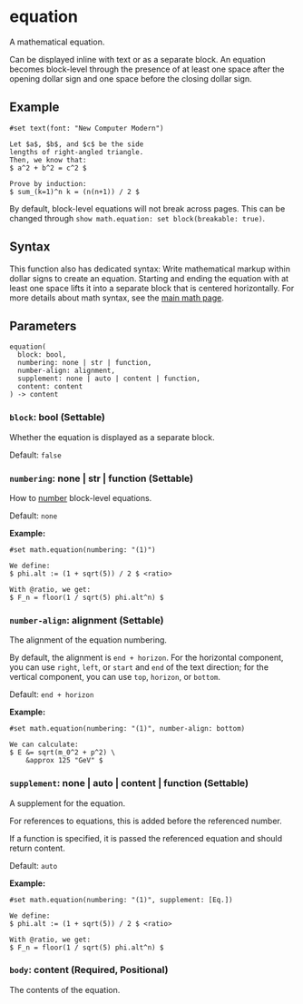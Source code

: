 # equation

A mathematical equation.

Can be displayed inline with text or as a separate block. An equation becomes block-level through the presence of at least one space after the opening dollar sign and one space before the closing dollar sign.

## Example

```typst
#set text(font: "New Computer Modern")

Let $a$, $b$, and $c$ be the side
lengths of right-angled triangle.
Then, we know that:
$ a^2 + b^2 = c^2 $

Prove by induction:
$ sum_(k=1)^n k = (n(n+1)) / 2 $
```

By default, block-level equations will not break across pages. This can be changed through `show math.equation: set block(breakable: true)`.

## Syntax

This function also has dedicated syntax: Write mathematical markup within dollar signs to create an equation. Starting and ending the equation with at least one space lifts it into a separate block that is centered horizontally. For more details about math syntax, see the [main math page](/docs/reference/math/).

## Parameters

```
equation(
  block: bool,
  numbering: none | str | function,
  number-align: alignment,
  supplement: none | auto | content | function,
  content: content
) -> content
```

### `block`: bool (Settable)

Whether the equation is displayed as a separate block.

Default: `false`

### `numbering`: none | str | function (Settable)

How to [number](/docs/reference/model/numbering/) block-level equations.

Default: `none`

**Example:**
```typst
#set math.equation(numbering: "(1)")

We define:
$ phi.alt := (1 + sqrt(5)) / 2 $ <ratio>

With @ratio, we get:
$ F_n = floor(1 / sqrt(5) phi.alt^n) $
```

### `number-align`: alignment (Settable)

The alignment of the equation numbering.

By default, the alignment is `end + horizon`. For the horizontal component, you can use `right`, `left`, or `start` and `end` of the text direction; for the vertical component, you can use `top`, `horizon`, or `bottom`.

Default: `end + horizon`

**Example:**
```typst
#set math.equation(numbering: "(1)", number-align: bottom)

We can calculate:
$ E &= sqrt(m_0^2 + p^2) \
    &approx 125 "GeV" $
```

### `supplement`: none | auto | content | function (Settable)

A supplement for the equation.

For references to equations, this is added before the referenced number.

If a function is specified, it is passed the referenced equation and should return content.

Default: `auto`

**Example:**
```typst
#set math.equation(numbering: "(1)", supplement: [Eq.])

We define:
$ phi.alt := (1 + sqrt(5)) / 2 $ <ratio>

With @ratio, we get:
$ F_n = floor(1 / sqrt(5) phi.alt^n) $
```

### `body`: content (Required, Positional)

The contents of the equation.
